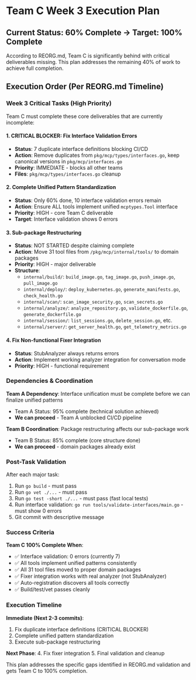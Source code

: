 # Team C Week 3 Execution Plan

## Current Status: 60% Complete → Target: 100% Complete

According to REORG.md, Team C is significantly behind with critical deliverables missing. This plan addresses the remaining 40% of work to achieve full completion.

## Execution Order (Per REORG.md Timeline)

### Week 3 Critical Tasks (High Priority)
Team C must complete these core deliverables that are currently incomplete:

#### 1. **CRITICAL BLOCKER: Fix Interface Validation Errors** 
- **Status**: 7 duplicate interface definitions blocking CI/CD
- **Action**: Remove duplicates from `pkg/mcp/types/interfaces.go`, keep canonical versions in `pkg/mcp/interfaces.go`
- **Priority**: IMMEDIATE - blocks all other teams
- **Files**: `pkg/mcp/types/interfaces.go` cleanup

#### 2. **Complete Unified Pattern Standardization**
- **Status**: Only 60% done, 10 interface validation errors remain
- **Action**: Ensure ALL tools implement unified `mcptypes.Tool` interface
- **Priority**: HIGH - core Team C deliverable
- **Target**: Interface validation shows 0 errors

#### 3. **Sub-package Restructuring** 
- **Status**: NOT STARTED despite claiming complete
- **Action**: Move 31 tool files from `/pkg/mcp/internal/tools/` to domain packages
- **Priority**: HIGH - major deliverable
- **Structure**:
  - `internal/build/`: `build_image.go`, `tag_image.go`, `push_image.go`, `pull_image.go`
  - `internal/deploy/`: `deploy_kubernetes.go`, `generate_manifests.go`, `check_health.go`
  - `internal/scan/`: `scan_image_security.go`, `scan_secrets.go`
  - `internal/analyze/`: `analyze_repository.go`, `validate_dockerfile.go`, `generate_dockerfile.go`
  - `internal/session/`: `list_sessions.go`, `delete_session.go`, etc.
  - `internal/server/`: `get_server_health.go`, `get_telemetry_metrics.go`

#### 4. **Fix Non-functional Fixer Integration**
- **Status**: StubAnalyzer always returns errors
- **Action**: Implement working analyzer integration for conversation mode
- **Priority**: HIGH - functional requirement

### Dependencies & Coordination

**Team A Dependency**: Interface unification must be complete before we can finalize unified patterns
- Team A Status: 95% complete (technical solution achieved)
- **We can proceed** - Team A unblocked CI/CD pipeline

**Team B Coordination**: Package restructuring affects our sub-package work
- Team B Status: 85% complete (core structure done)
- **We can proceed** - domain packages already exist

### Post-Task Validation

After each major task:
1. Run `go build` - must pass
2. Run `go vet ./...` - must pass  
3. Run `go test -short ./...` - must pass (fast local tests)
4. Run interface validation: `go run tools/validate-interfaces/main.go` - must show 0 errors
5. Git commit with descriptive message

### Success Criteria

**Team C 100% Complete When**:
- ✅ Interface validation: 0 errors (currently 7)
- ✅ All tools implement unified patterns consistently
- ✅ All 31 tool files moved to proper domain packages
- ✅ Fixer integration works with real analyzer (not StubAnalyzer)
- ✅ Auto-registration discovers all tools correctly
- ✅ Build/test/vet passes cleanly

### Execution Timeline

**Immediate (Next 2-3 commits)**:
1. Fix duplicate interface definitions (CRITICAL BLOCKER)
2. Complete unified pattern standardization
3. Execute sub-package restructuring

**Next Phase**:
4. Fix fixer integration
5. Final validation and cleanup

This plan addresses the specific gaps identified in REORG.md validation and gets Team C to 100% completion.
